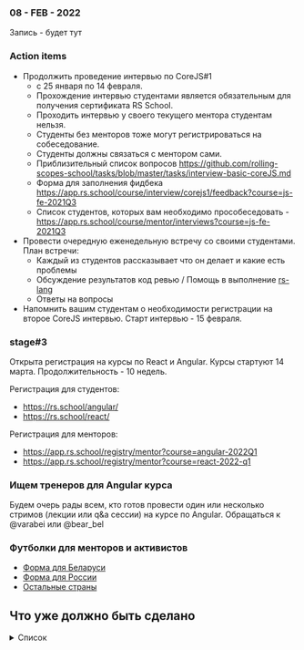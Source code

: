 ### 08 - FEB - 2022
Запись - будет тут

### Action items
- Продолжить проведение интервью по CoreJS#1
    - с 25 января по 14 февраля.
    - Прохождение интервью студентами является обязательным для получения сертификата RS School.
    - Проходить интервью у своего текущего ментора студентам нельзя.
    - Студенты без менторов тоже могут регистрироваться на собеседование. 
    - Студенты должны связаться с ментором сами.
    - Приблизительный список вопросов https://github.com/rolling-scopes-school/tasks/blob/master/tasks/interview-basic-coreJS.md
    - Форма для заполнения фидбека https://app.rs.school/course/interview/corejs1/feedback?course=js-fe-2021Q3
    - Список студентов, которых вам необходимо прособеседовать - https://app.rs.school/course/mentor/interviews?course=js-fe-2021Q3
- Провести очередную еженедельную встречу со своими студентами. План встречи:
     - Каждый из студентов рассказывает что он делает и какие есть проблемы
     - Обсуждение результатов код ревью / Помощь в выполнение [rs-lang](https://github.com/rolling-scopes-school/tasks/blob/master/tasks/stage-2/rs-lang/rslang.md)
     - Ответы на вопросы
- Напомнить вашим студентам о необходимости регистрации на второе СoreJS интервью. Старт интервью - 15 февраля.

### stage#3
Открыта регистрация на курсы по React и Angular. Курсы стартуют 14 марта. Продолжительность - 10 недель.

Регистрация для студентов:
- https://rs.school/angular/
- https://rs.school/react/

Регистрация для менторов:
- https://app.rs.school/registry/mentor?course=angular-2022Q1
- https://app.rs.school/registry/mentor?course=react-2022-q1

### Ищем тренеров для Angular курса
Будем очерь рады всем, кто готов провести один или несколько стримов (лекции или q&a сессии) на курсе по Angular.
Обращаться к @varabei или @bear_bel

### Футболки для менторов и активистов
- [Форма для Беларуси](https://docs.google.com/forms/d/e/1FAIpQLSdbas7AEW52HqpFT2nquap6RF3WrRJrQOG6umRAQ5z77dSh3A/viewform)
- [Форма для России](https://docs.google.com/forms/d/e/1FAIpQLSffLWzYHAkOfYVWyQk4mei8TfIDOXWE09RuZEEGdgc1Zg4TLw/viewform)
- [Остальные страны](https://docs.google.com/forms/d/e/1FAIpQLSfThs-nWorFkdBP8Ssxs0FAIg2p2pzEtJ61D0_0xw-r4nywOw/viewform)

## Что уже должно быть сделано
<details>
  <summary>Список</summary>
  
1. Проведен [Technical screening](https://github.com/rolling-scopes-school/mentoring/blob/master/JS-FE-2021Q3/first-interview.md), cабмитнуты результаты.
2. Назначены и проводятся еженедельные встречи со своими студентами
3. Проведен code review и сабмитнута оценка по ["ArtQuiz"](https://github.com/rolling-scopes-school/tasks/blob/master/tasks/art-quiz/art-quiz.md#%D0%BF%D1%80%D0%BE%D0%B2%D0%B5%D1%80%D0%BA%D0%B0-%D0%B7%D0%B0%D0%B4%D0%B0%D0%BD%D0%B8%D1%8F-%D0%BC%D0%B5%D0%BD%D1%82%D0%BE%D1%80%D0%BE%D0%BC)
4. Проведен code review и сабмитнута оценка по ["News API"](https://github.com/rolling-scopes-school/tasks/blob/master/tasks/migration-newip-to-ts.md)
5. Проведен code review и сабмитнута оценка по ["Christmas-task. Часть #1. Игрушки"](https://github.com/rolling-scopes-school/tasks/blob/master/tasks/christmas-task/christmas-task-part1.md)
6. Проведен code review и сабмитнута оценка по ["Christmas-task. Часть #2. Ёлочка"](https://github.com/rolling-scopes-school/tasks/blob/master/tasks/christmas-task/christmas-task-part2.md)
7. Проведен code review и сабмитнута оценка по [async-race](https://github.com/rolling-scopes-school/tasks/blob/master/tasks/async-race.md)
8. Проведена проверка и сабмитнута оценка по заданию [presentation "recorded"](https://github.com/rolling-scopes-school/tasks/blob/master/tasks/presentation.md)
  </details>
